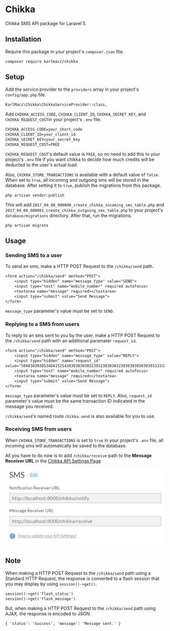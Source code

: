 # Chikka

Chikka SMS API package for Laravel 5.

## Installation

Require this package in your project's `composer.json` file.

```
composer require karlmacz/chikka
```

## Setup

Add the service provider to the `providers` array in your project's `config/app.php` file.

```
KarlMacz\Chikka\ChikkaServiceProvider::class,
```

Add `CHIKKA_ACCESS_CODE`, `CHIKKA_CLIENT_ID`, `CHIKKA_SECRET_KEY`, and `CHIKKA_REQUEST_COST`in your project's `.env` file.

```
CHIKKA_ACCESS_CODE=your_short_code
CHIKKA_CLIENT_ID=your_client_id
CHIKKA_SECRET_KEY=your_secret_key
CHIKKA_REQUEST_COST=FREE
```

`CHIKKA_REQUEST_COST`'s default value is `FREE`, so no need to add this to your project's `.env` file if you want chikka to decide how much credits will be deducted to the user's actual load.

Also, `CHIKKA_STORE_TRANSACTIONS` is available with a default value of `false`. When set to `true`, all incoming and outgoing sms will be stored in the database. After setting it to `true`, publish the migrations from this package.

```
php artisan vendor:publish
```

This will add `2017_04_08_000000_create_chikka_incoming_sms_table.php` and `2017_04_08_000001_create_chikka_outgoing_sms_table.php` to your project's `database/migrations` directory. After that, run the migrations.

```
php artisan migrate
```

## Usage

### Sending SMS to a user

To send an sms, make a HTTP POST Request to the `/chikka/send` path.

```
<form action="/chikka/send" method="POST">
    <input type="hidden" name="message_type" value="SEND">
    <input type="text" name="mobile_number" required autofocus>
    <textarea name="message" required></textarea>
    <input type="submit" value="Send Message">
</form>
```

`message_type` parameter's value must be set to `SEND`.

### Replying to a SMS from users

To reply to an sms sent to you by the user, make a HTTP POST Request to the `/chikka/send` path with an additional paramater `request_id`.

```
<form action="/chikka/send" method="POST">
    <input type="hidden" name="message_type" value="REPLY">
    <input type="hidden" name="request_id" value="5048303030534D415254303030303032393230303032303030303030303133323030303036333933393932333934303030303030313331313035303735383137">
    <input type="text" name="mobile_number" required autofocus>
    <textarea name="message" required></textarea>
    <input type="submit" value="Send Message">
</form>
```

`message_type` parameter's value must be set to `REPLY`. Also, `request_id` parameter's value must be the same transaction ID indicated in the message you received.

`/chikka/send`'s named route `chikka.send` is also available for you to use.

### Receiving SMS from users

When `CHIKKA_STORE_TRANSACTIONS` is set to `true` in your project's `.env` file, all incoming sms will automatically be saved to the database.

All you have to do now is to add `/chikka/receive` path to the **Message Receiver URL** in the [Chikka API Settings Page](https://api.chikka.com/api/settings)

![Sample Image](./docs/images/chikka_api_settings.png)

## Note

When making a HTTP POST Request to the `/chikka/send` path using a Standard HTTP Request, the response is converted to a flash session that you may display by using `session()->get()`.

```
session()->get('flash_status')
session()->get('flash_message')
```

But, when making a HTTP POST Request to the `/chikka/send` path using AJAX, the response is encoded to JSON.

```
{ 'status': 'Success', 'message': 'Message sent.' }
```
